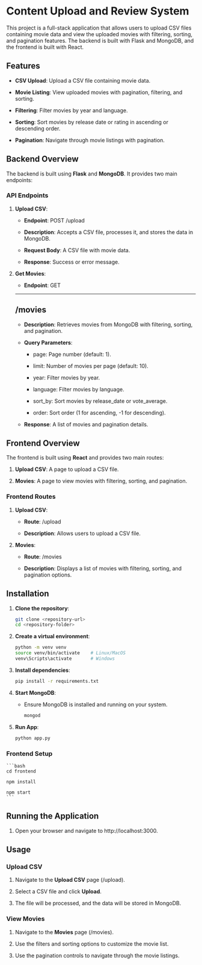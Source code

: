 Content Upload and Review System
================================

This project is a full-stack application that allows users to upload CSV files containing movie data and view the uploaded movies with filtering, sorting, and pagination features. The backend is built with Flask and MongoDB, and the frontend is built with React.


Features
--------

*   **CSV Upload**: Upload a CSV file containing movie data.
    
*   **Movie Listing**: View uploaded movies with pagination, filtering, and sorting.
    
*   **Filtering**: Filter movies by year and language.
    
*   **Sorting**: Sort movies by release date or rating in ascending or descending order.
    
*   **Pagination**: Navigate through movie listings with pagination.
    

Backend Overview
----------------

The backend is built using **Flask** and **MongoDB**. It provides two main endpoints:

### API Endpoints

1.  **Upload CSV**:
    
    *   **Endpoint**: POST /upload
        
    *   **Description**: Accepts a CSV file, processes it, and stores the data in MongoDB.
        
    *   **Request Body**: A CSV file with movie data.
        
    *   **Response**: Success or error message.
        
2.  **Get Movies**:
    
    *   **Endpoint**: GET  

    ---
    /movies
    ---
    *   **Description**: Retrieves movies from MongoDB with filtering, sorting, and pagination.
        
    *   **Query Parameters**:
        
        *   page: Page number (default: 1).
            
        *   limit: Number of movies per page (default: 10).
            
        *   year: Filter movies by year.
            
        *   language: Filter movies by language.
            
        *   sort\_by: Sort movies by release\_date or vote\_average.
            
        *   order: Sort order (1 for ascending, -1 for descending).
            
    *   **Response**: A list of movies and pagination details.
        

Frontend Overview
-----------------

The frontend is built using **React** and provides two main routes:

1.  **Upload CSV**: A page to upload a CSV file.
    
2.  **Movies**: A page to view movies with filtering, sorting, and pagination.
    

### Frontend Routes

1.  **Upload CSV**:
    
    *   **Route**: /upload
        
    *   **Description**: Allows users to upload a CSV file.
        
2.  **Movies**:
    
    *   **Route**: /movies
        
    *   **Description**: Displays a list of movies with filtering, sorting, and pagination options.
        

## Installation

1. **Clone the repository**:
    ```bash
    git clone <repository-url>
    cd <repository-folder>
    ```

2. **Create a virtual environment**:
    ```bash
    python -m venv venv
    source venv/bin/activate    # Linux/MacOS
    venv\Scripts\activate       # Windows
    ```

3. **Install dependencies**:
    ```bash
    pip install -r requirements.txt
    ```
    
4. **Start MongoDB**:
    *   Ensure MongoDB is installed and running on your system.
        ```bash
        mongod
        ```
        
5. **Run App**: 
    ```bash
    python app.py
    ```
    

### Frontend Setup

    ```bash
    cd frontend
        
    npm install
        
    npm start
    ```
    

 **Running the Application**
-----------------------
1. Open your browser and navigate to http://localhost:3000.
    

Usage
-----

### Upload CSV

1.  Navigate to the **Upload CSV** page (/upload).
    
2.  Select a CSV file and click **Upload**.
    
3.  The file will be processed, and the data will be stored in MongoDB.
    

### View Movies

1.  Navigate to the **Movies** page (/movies).
    
2.  Use the filters and sorting options to customize the movie list.
    
3.  Use the pagination controls to navigate through the movie listings.
